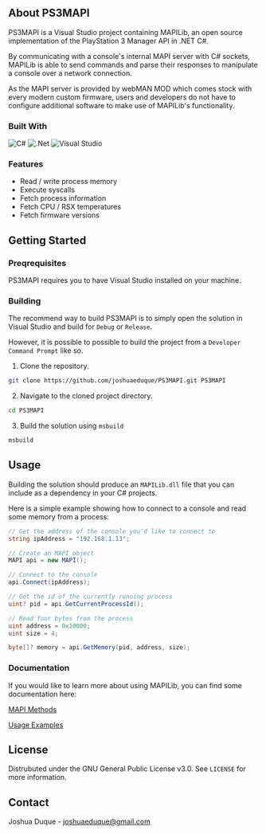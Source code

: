 ## About PS3MAPI
PS3MAPI is a Visual Studio project containing MAPILib, an open source implementation of the PlayStation 3 Manager API in .NET C#.

By communicating with a console's internal MAPI server with C# sockets, MAPILib is able to send commands and parse their responses to manipulate a console over a network connection. 

As the MAPI server is provided by webMAN MOD which comes stock with every modern custom firmware, users and developers do not have to configure additional software to make use of MAPILib's functionality.

### Built With

![C#](https://img.shields.io/badge/c%23-%23239120.svg?style=for-the-badge&logo=csharp&logoColor=white) ![.Net](https://img.shields.io/badge/.NET-5C2D91?style=for-the-badge&logo=.net&logoColor=white) ![Visual Studio](https://img.shields.io/badge/Visual%20Studio-5C2D91.svg?style=for-the-badge&logo=visual-studio&logoColor=white)

### Features

* Read / write process memory
* Execute syscalls
* Fetch process information
* Fetch CPU / RSX temperatures
* Fetch firmware versions

## Getting Started

### Preqrequisites

PS3MAPI requires you to have Visual Studio installed on your machine.

### Building

The recommend way to build PS3MAPI is to simply open the solution in Visual Studio and build for `Debug` or `Release`.

However, it is possible to possible to build the project from a `Developer Command Prompt` like so.

1. Clone the repository.

```bash
git clone https://github.com/joshuaeduque/PS3MAPI.git PS3MAPI
```

2. Navigate to the cloned project directory.

```bash
cd PS3MAPI
```

3. Build the solution using `msbuild`

```bash
msbuild
```

## Usage

Building the solution should produce an `MAPILib.dll` file that you can include as a dependency in your C# projects.

Here is a simple example showing how to connect to a console and read some memory from a process:

```C#
// Get the address of the console you'd like to connect to
string ipAddress = "192.168.1.13";

// Create an MAPI object 
MAPI api = new MAPI();

// Connect to the console
api.Connect(ipAddress);

// Get the id of the currently running process
uint? pid = api.GetCurrentProcessId();

// Read four bytes from the process
uint address = 0x10000;
uint size = 4;

byte[]? memory = api.GetMemory(pid, address, size);
```

### Documentation

If you would like to learn more about using MAPILib, you can find some documentation here:

[MAPI Methods](/docs/METHODS.md)

[Usage Examples](/docs/EXAMPLES.md)

## License

Distrubuted under the GNU General Public License v3.0. See `LICENSE` for more information.

## Contact

Joshua Duque - joshuaeduque@gmail.com